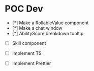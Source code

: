 # POC Dev
- [*] Make a RollableValue component
- [*] Make a chat window
- [*] AbilityScore breakdown tooltip
- [ ] Skill component

- [ ] Implement TS
- [ ] Implement Prettier